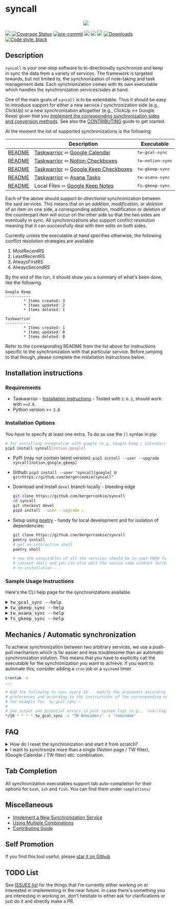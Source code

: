 # syncall

<p align="center">
  <img src="https://raw.githubusercontent.com/bergercookie/syncall/master/misc/meme.png"/>
</p>

<a href="https://github.com/bergercookie/syncall/actions" alt="master">
<img src="https://github.com/bergercookie/syncall/actions/workflows/ci.yml/badge.svg?branch=master" /></a>
<a href='https://coveralls.io/github/bergercookie/syncall?branch=master'>
<img src='https://coveralls.io/repos/github/bergercookie/syncall/badge.svg?branch=master' alt='Coverage Status' /></a>
<a href="https://github.com/pre-commit/pre-commit">
<img src="https://img.shields.io/badge/pre--commit-enabled-brightgreen?logo=pre-commit&logoColor=white" alt="pre-commit"></a>
<a href="https://github.com/bergercookie/syncall/blob/master/LICENSE" alt="LICENSE">
<img src="https://img.shields.io/github/license/bergercookie/syncall.svg" /></a>
<a href="https://pypi.org/project/takwarrior-syncall" alt="PyPI">
<img src="https://img.shields.io/pypi/pyversions/syncall.svg" /></a>
<a href="https://badge.fury.io/py/syncall">
<img src="https://badge.fury.io/py/syncall.svg" alt="PyPI version" height="18"></a>
<a href="https://pepy.tech/project/syncall">
<img alt="Downloads" src="https://pepy.tech/badge/syncall"></a>
<a href="https://github.com/psf/black">
<img alt="Code style: black" src="https://img.shields.io/badge/code%20style-black-000000.svg"></a>

## Description

`syncall` is your one-stop software to bi-directionally synchronize and keep in
sync the data from a variety of services. The framework is targeted towards, but
not limited to, the synchronization of note-taking and task management data.
Each synchronization comes with its own executable which handles the
synchronization services/sides at hand.

One of the main goals of `syncall` is to be extendable. Thus it should be easy
to introduce support for either a new service / synchronization side (e.g.,
ClickUp) or a new synchronization altogether (e.g., ClickUp <-> Google Keep)
given that you [implement the corresponding synchronization
sides and conversion methods](implement-a-new-synchronization.md). See also the
[CONTRIBUTING](CONTRIBUTING.md) guide to get started.

At the moment the list of supported synchronizations is the following:

<table style="undefined;table-layout: fixed; width: 823px">
<thead>
  <tr>
    <th></th>
    <th>Description</th>
    <th>Executable</th>
  </tr>
</thead>
<tbody>
  <tr>
    <td><a href="https://github.com/bergercookie/syncall/blob/master/readme-gcal.md">README</a></td>
    <td> <a href="https://taskwarrior.org/">Taskwarrior</a> ⬄ <a href="https://calendar.google.com/">Google Calendar</a></td>
    <td><tt>tw-gcal-sync</tt></td>
  </tr>
  <tr>
    <td><a href="https://github.com/bergercookie/syncall/blob/master/readme-tw-notion.md">README</a></td>
    <td> <a href="https://taskwarrior.org/">Taskwarrior</a> ⬄ <a href="https://notion.so">Notion Checkboxes</a></td>
    <td><tt>tw-notion-sync</tt></td>
  </tr>
  <tr>
    <td><a href="https://github.com/bergercookie/syncall/blob/master/readme-tw-gkeep.md">README</a></td>
    <td> <a href="https://taskwarrior.org/">Taskwarrior</a> ⬄ <a href="https://www.google.com/keep/">Google Keep Checkboxes</a></td>
    <td><tt>tw-gkeep-sync</tt></td>
  </tr>
  <tr>
    <td><a href="https://github.com/bergercookie/syncall/blob/master/readme-tw-asana.md">README</a></td>
    <td> <a href="https://taskwarrior.org/">Taskwarrior</a> ⬄ <a href="https://www.asana.com">Asana Tasks</a></td>
    <td><tt>tw-asana-sync</tt></td>
  </tr>
  <tr>
    <td><a href="https://github.com/bergercookie/syncall/blob/master/readme-fs-gkeep.md">README</a></td>
    <td>  Local Files ⬄  <a href="https://www.google.com/keep/">Google Keep Notes</a></td>
    <td><tt>fs-gkeep-sync</tt></td>
  </tr>
</tbody>
</table>

Each of the above should support _bi-directional_ synchronization between the
said services. This means that on an _addition_, _modification_, or _deletion_
of an item on one side, a corresponding addition, modification or deletion of
the counterpart item will occur on the other side so that the two sides are
eventually in sync. All synchronizations also support conflict resolution
meaning that it can successfully deal with item edits on both sides.

Currently unless the executable at hand specifies otherwise, the following
conflict resolution strategies are available:

<!-- START sniff-and-replace tw_gcal_sync --list-resolution-strategies START -->
<!-- OVERRIDES --no-collapsible --no-markdown OVERRIDES -->

1. MostRecentRS
2. LeastRecentRS
3. AlwaysFirstRS
4. AlwaysSecondRS


<!-- END sniff-and-replace -->

By the end of the run, it should show you a summary of what's been done, like
the following.

```
Google Keep
-----------
        * Items created: 3
        * Items updated: 2
        * Items deleted: 1

Taskwarrior
-----------
        * Items created: 1
        * Items updated: 0
        * Items deleted: 0
```

Refer to the corresponding README from the list above for instructions specific
to the synchronization with that particular service. Before jumping to that
though, please complete the installation instructions below.

## Installation instructions

### Requirements

- Taskwarrior - [Installation instructions](https://taskwarrior.org/download/) -
  Tested with `2.6.1`, should work with `>=2.6`.
- Python version >= `3.8`

### Installation Options

You have to specify at least one extra. To do so use the `[]` syntax in pip:

```sh
# for installing integration with google (e.g. Google Keep / Calendar) and Notion
pip3 install syncall[notion,google]
```

- PyPI (may not contain latest version): `pip3 install --user --upgrade syncall[notion,google,gkeep]`
- Github: `pip3 install --user "syncall[google] @ git+https://github.com/bergercookie/syncall"`
- Download and install `devel` branch locally - bleeding edge

  ```sh
  git clone https://github.com/bergercookie/syncall
  cd syncall
  git checkout devel
  pip3 install --user --upgrade .
  ```

- Setup using [poetry](https://python-poetry.org/) - handy for local
  development and for isolation of dependencies:

  ```sh
  git clone https://github.com/bergercookie/syncall
  poetry install
  # get an interactive shell
  poetry shell

  # now the executables of all the services should be in your PATH for the
  # current shell and you can also edit the source code without further
  # re-installation ...
  ```


### Sample Usage Instructions

Here's the CLI help page for the synchronizations available.

<!-- START sniff-and-replace tw_gcal_sync --help START -->

<details>
 <summary><tt>tw_gcal_sync --help</tt></summary>

```
Usage: tw_gcal_sync [OPTIONS]

  Synchronize calendars from your Google Calendar with filters from
  Taskwarrior.

  The list of TW tasks is determined by a combination of TW tags and a TW
  project while the calendar in GCal should be provided by their name. if it
  doesn't exist it will be crated

Options:
  -c, --gcal-calendar TEXT        Name of the Google Calendar to synchronize
                                  (will be created if not there)
  --google-secret FILE            Override the client secret used for the
                                  communication with the Google APIs
  --oauth-port INTEGER            Port to use for OAuth Authentication with
                                  Google Applications
  -t, --taskwarrior-tags TEXT     Taskwarrior tags to synchronize
  -p, --tw-project TEXT           Taskwarrior project to synchronize
  --list-combinations             List the available named TW<->Google
                                  Calendar combinations
  --list-resolution-strategies    List all the available resolution strategies
                                  and exit
  -r, --resolution-strategy [MostRecentRS|LeastRecentRS|AlwaysFirstRS|AlwaysSecondRS]
                                  Resolution strategy to use during conflicts
  -b, --combination TEXT          Name of an already saved TW<->Google
                                  Calendar combination
  -s, --save-as TEXT              Save the given TW<->Google Calendar filters
                                  combination using a specified custom name.
  --prefer-scheduled-date         Prefer using the "scheduled" date field
                                  instead of the "due" date if the former is
                                  available
  --default-event-duration-mins INTEGER
                                  The default duration of an event that is to
                                  be created on Google Calendar [in minutes]
  -v, --verbose
  --version                       Show the version and exit.
  --help                          Show this message and exit.

```

</details>

<!-- END sniff-and-replace -->
<!-- START sniff-and-replace tw_notion_sync --help START -->
<!-- END sniff-and-replace -->
<!-- START sniff-and-replace tw_gkeep_sync --help START -->

<details>
 <summary><tt>tw_gkeep_sync --help</tt></summary>

```
Usage: tw_gkeep_sync [OPTIONS]

  Synchronize Notes from your Google Keep with filters from Taskwarrior.

  The list of TW tasks is determined by a combination of TW tags and a TW
  project while the note in GKeep should be specified using their full name.
  if it doesn't exist it will be created.

  This service will create TaskWarrior tasks with the specified filter for
  each one of the checkboxed items in the specified Google Keep note and will
  create Google Keep items for each one of the tasks in the Taskwarrior
  filter. You have to first "Show checkboxes" in the Google Keep Note in order
  to use it with this service.

Options:
  -k, --gkeep-note TEXT           Full title of the Google Keep Note to
                                  synchronize - Make sure you enable the
                                  checkboxes
  --user, --user-pass-path TEXT   Path in the UNIX password manager to fetch
                                  the Google username from
  --passwd, --passwd-pass-path TEXT
                                  Path in the UNIX password manager to fetch
                                  the Google password from
  -t, --taskwarrior-tags TEXT     Taskwarrior tags to synchronize
  -p, --tw-project TEXT           Taskwarrior project to synchronize
  --list-combinations             List the available named TW<->Google Keep
                                  combinations
  -r, --resolution-strategy [MostRecentRS|LeastRecentRS|AlwaysFirstRS|AlwaysSecondRS]
                                  Resolution strategy to use during conflicts
  -b, --combination TEXT          Name of an already saved TW<->Google Keep
                                  combination
  -s, --save-as TEXT              Save the given TW<->Google Keep filters
                                  combination using a specified custom name.
  -v, --verbose
  --version                       Show the version and exit.
  --help                          Show this message and exit.

```

</details>

<!-- END sniff-and-replace -->
<!-- START sniff-and-replace tw_asana_sync --help START -->

<details>
 <summary><tt>tw_asana_sync --help</tt></summary>

```
Usage: tw_asana_sync [OPTIONS]

Options:
  --token, --token-pass-path TEXT
                                  Path in the UNIX password manager to fetch
  -w, --asana-workspace-gid TEXT  Asana workspace GID used to filter tasks
  -W, --asana-workspace-name TEXT
                                  Asana workspace name used to filter tasks
  --list-asana-workspaces         List the available Asana workspaces
  -t, --taskwarrior-tags TEXT     Taskwarrior tags to synchronize
  -p, --tw-project TEXT           Taskwarrior project to synchronize
  -r, --resolution-strategy [MostRecentRS|LeastRecentRS|AlwaysFirstRS|AlwaysSecondRS]
                                  Resolution strategy to use during conflicts
  -b, --combination TEXT          Name of an already saved TW<->Asana
                                  combination
  --list-combinations             List the available named TW<->Asana
                                  combinations
  -s, --save-as TEXT              Save the given TW<->Asana filters
                                  combination using a specified custom name.
  -v, --verbose
  --version                       Show the version and exit.
  --help                          Show this message and exit.

```

</details>

<!-- END sniff-and-replace -->
<!-- START sniff-and-replace fs_gkeep_sync --help START -->

<details>
 <summary><tt>fs_gkeep_sync --help</tt></summary>

```
Usage: fs_gkeep_sync [OPTIONS]

  Synchronize Notes from your Google Keep with text files in a directory on
  your filesystem.

  You can only synchronize a subset of your Google Keep notes based on a set
  of provided labels and you can specify where to create the files by
  specifying the path to a local directory. If you don't specify Google Keep
  Labels it will synchronize all your Google Keep notes.

  For each Google Keep Note, fs_gkeep_sync will create a corresponding file
  under the specified root directory with a matching name. Any addition,
  deletion and modification of the files on the filesystem will result in the
  corresponding addition, deletion and modification of the corresponding
  Google Keep item. The same holds the other way around.

Options:
  -k, --gkeep-labels TEXT         Google Keep labels whose notes to
                                  synchronize
  -i, --gkeep-ignore-labels TEXT  Google Keep labels whose notes will be
                                  explicitly ignored
  --user, --user-pass-path TEXT   Path in the UNIX password manager to fetch
                                  the Google username from
  --passwd, --passwd-pass-path TEXT
                                  Path in the UNIX password manager to fetch
                                  the Google password from
  --token, --token-pass-path TEXT
                                  Path in the UNIX password manager to fetch
                                  the google keep token from
  --ext, --filename-extension TEXT
                                  Use this extension for locally created files
  --fs, --fs-root TEXT            Directory to consider as root for
                                  synchronization operations
  --list-combinations             List the available named Filesystem<->Google
                                  Keep combinations
  -r, --resolution-strategy [MostRecentRS|LeastRecentRS|AlwaysFirstRS|AlwaysSecondRS]
                                  Resolution strategy to use during conflicts
  -b, --combination TEXT          Name of an already saved Filesystem<->Google
                                  Keep combination
  -s, --save-as TEXT              Save the given Filesystem<->Google Keep
                                  filters combination using a specified custom
                                  name.
  -v, --verbose
  --version                       Show the version and exit.
  --help                          Show this message and exit.

```

</details>

<!-- END sniff-and-replace -->

## Mechanics / Automatic synchronization

To achieve synchronization between two arbitrary services, we use a push-pull
mechanism which is far easier and less troublesome than an automatic
synchronization solution. This means that you have to explicitly call the
executable for the synchronization you want to achieve. If you want to automate
this, consider adding a `cron` job or a `systemd` timer.

```sh
crontab -e
...

# Add the following to sync every 10' - modify the arguments according to your
# preferences and according to the instructions of the corresponding executable
# for example for `tw_gcal_sync`:
#
# See output and potential errors in your system logs (e.g., `/var/log/syslog`)
*/10 * * * * tw_gcal_sync -c "TW Reminders" -t "remindme"
```

## FAQ

<details>
  <summary>How do I reset the synchronization and start it from scratch?</summary>

1. Remove the combination file that corresponds to your synchronization. For
   example, if you're executing synchronization of `Google Keep` with
   `Taskwarrior`, like the following, your combination name is
   `testnote__None__test_tag`.

   ```sh
   tw_gkeep_sync -t test_tag -k "testnote"
   ```

   The executable also mentions the combination name at the end of the run.

   ```
   ...
   14:00:03.41 | INFO      | Flushing data to remote Google Keep...
   14:00:04.32 | SUCCESS   | Sync completed successfully. You can now use the -b/--combination option to refer to this particular combination

     tw_gkeep_sync --combination testnote__None__test_tag
   ```

   For this combination, on Linux, remove
   `~/.config/syncall/testnote__None__test_tag.yaml`.

1. Remove the section for your combination in the `<sideA_sideB_configs.yaml>`
   configuration file under the `~/.config/syncall/` directory.

   This section will have the same name as the combination file deleted in the
   earlier step and will look like this:

   ```yaml
   ---
   testnote__None__test_tag:
     gkeep_note: testnote
     tw_project: null
     tw_tags: !!python/tuple
       - test_tag
   ```

1. Remove the items of one of the sides. Keep e.g. the items from the Google Keep
   note and delete the tasks of the tag/project you are using for
   synchronization.
1. Rerun synchronization from scratch to populate the one side with the items of
   the other side.

</details>

<details>
  <summary>I want to synchronize more than a single (Notion page / TW filter),  (Google Calendar / TW filter) etc. combination.</summary>

See <a
href="https://github.com/bergercookie/syncall/blob/master/combinations.md">combinations.md</a>.

</details>

## Tab Completion

All synchronization executables support tab auto-completion for their options
for `bash`, `zsh` and `fish`. You can find them under `completions/`

## Miscellaneous

- [Implement a New Synchronization Service](implement-a-new-synchronization.md)
- [Using Multiple Combinations](combinations.md)
- [Contributing Guide](CONTRIBUTING.md)

## Self Promotion

If you find this tool useful, please [star it on
Github](https://github.com/bergercookie/syncall)

## TODO List

See [ISSUES list](https://github.com/bergercookie/syncall/issues) for
the things that I'm currently either working on or interested in implementing in
the near future. In case there's something you are interesting in working on,
don't hesitate to either ask for clarifications or just do it and directly make
a PR.
